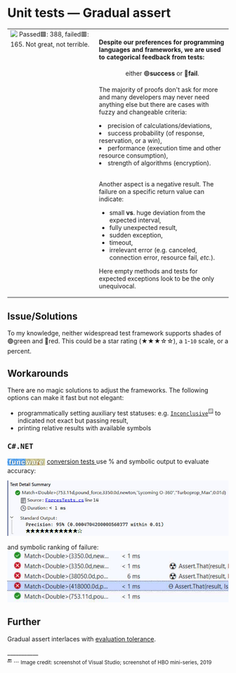 # Unit tests &mdash; Gradual assert

<table><tr valign="top"><td width="40%"><picture><img alt="&nbsp;Passed🟩: 388, failed🟥: 165. Not great, not terrible." 
 src="https://github.com/Kyriosity/read-write/blob/main/README%2B/_rsc/_img/memes/Tests-NotGreatNotTerrible.jpg" /></picture>
 </td><td>
<h4>Despite our preferences for programming languages and frameworks, we are used to categorical feedback from tests:</h4>
<p align="center">either 🟢<b>success</b> or 🔴<b>fail</b>.</p>
<p>The majority of proofs don't ask for more and many developers may never need anything else but there are cases with fuzzy and changeable criteria:</p>
<lu>
 <li>precision of calculations/deviations,</li>
<li>success probability (of response, reservation, or a win),</li>
<li>performance (execution time and other resource consumption),</li>
<li>strength of algorithms (encryption).</li>
</lu>
  <br />
<p>Another aspect is a negative result. The failure on a specific return value can indicate:</p>
<ul>
<li>small <b>vs</b>. huge deviation from the expected interval,</li>
<li>fully unexpected result,</li>
<li>sudden exception,</li>
<li>timeout,</li>
<li>irrelevant error (e.g. canceled, connection error, resource fail, <i>etc.</i>).</li>
 </ul>
<p>Here empty methods and tests for expected exceptions look to be the only unequivocal.</p>
</td></tr></table>

## Issue/Solutions

To my knowledge, neither widespread test framework supports shades of 🟢green and 🔴red. This could be a star rating (★★★☆☆), a `1`-`10` scale, or a percent. 

## Workarounds

There are no magic solutions to adjust the frameworks. The following options can make it fast but not elegant:

+ programmatically setting auxiliary test statuses: e.g. [`Inconclusive`](https://learn.microsoft.com/en-us/dotnet/api/nunit.framework.assert.inconclusive?view=xamarin-ios-sdk-12)<sup>🪟</sup> to indicated not exact but passing result, 
+ printing relative results with available symbols

### <samp>C#.NET</samp>

<sub><picture><img alt="&nbsp;F&thinsp;u&thinsp;n&thinsp;c&thinsp;W&thinsp;a&thinsp;r&thinsp;e" src="../../_rsc/img/symb/funcware/funcware-bar_16px.jpg" /></picture></sub> [conversion tests ](../../../src/TuttiFrutti/FuncStore.Convers.Tests/) use % and symbolic output to evaluate accuracy:

<picture><img alt="&nbsp;Conversion precision 95% ★★★★★★★★★☆" src="../../_rsc/img/snap/tests/funcware-convert-forces-95_precision.jpg" /></picture>

and symbolic ranking of failure:\
<picture><img alt="&nbsp;Conversion precision severe and moderate fails" src="../../_rsc/img/snap/tests/funcware-convert-forces-fails_succeess.jpg" /></picture>

## Further

Gradual assert interlaces with [evaluation tolerance](val_tests-tolerance.md).

\___________\
🔚 ... <sub>Image credit: screenshot of Visual Studio; screenshot of HBO mini-series, 2019</sub>

